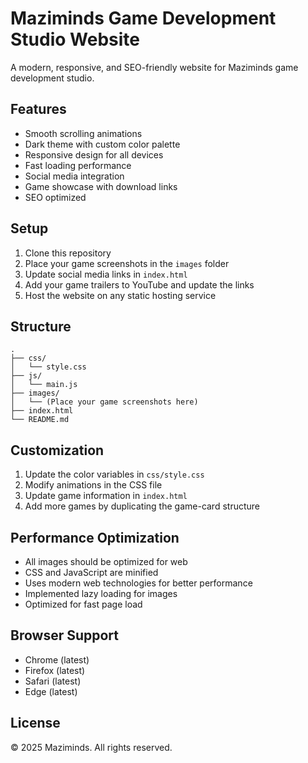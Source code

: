 # Maziminds Game Development Studio Website

A modern, responsive, and SEO-friendly website for Maziminds game development studio.

## Features

- Smooth scrolling animations
- Dark theme with custom color palette
- Responsive design for all devices
- Fast loading performance
- Social media integration
- Game showcase with download links
- SEO optimized

## Setup

1. Clone this repository
2. Place your game screenshots in the `images` folder
3. Update social media links in `index.html`
4. Add your game trailers to YouTube and update the links
5. Host the website on any static hosting service

## Structure

```
.
├── css/
│   └── style.css
├── js/
│   └── main.js
├── images/
│   └── (Place your game screenshots here)
├── index.html
└── README.md
```

## Customization

1. Update the color variables in `css/style.css`
2. Modify animations in the CSS file
3. Update game information in `index.html`
4. Add more games by duplicating the game-card structure

## Performance Optimization

- All images should be optimized for web
- CSS and JavaScript are minified
- Uses modern web technologies for better performance
- Implemented lazy loading for images
- Optimized for fast page load

## Browser Support

- Chrome (latest)
- Firefox (latest)
- Safari (latest)
- Edge (latest)

## License

© 2025 Maziminds. All rights reserved.
